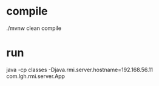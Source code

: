 # compile
./mvnw clean compile

# run
java -cp classes -Djava.rmi.server.hostname=192.168.56.11 com.lgh.rmi.server.App